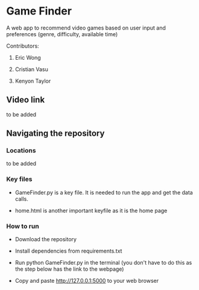 # Game Finder

A web app to recommend video games based on user input and preferences (genre, difficulty, available time)

Contributors:

1. Eric Wong
   
2. Cristian Vasu

3. Kenyon Taylor



## Video link

to be added



## Navigating the repository

### Locations

to be added

### Key files

- GameFinder.py is a key file. It is needed to run the app and get the data calls.

- home.html is another important keyfile as it is the home page

### How to run

- Download the repository

- Install dependencies from requirements.txt

- Run python GameFinder.py in the terminal (you don't have to do this as the step below has the link to the webpage)

- Copy and paste http://127.0.0.1:5000 to your web browser
